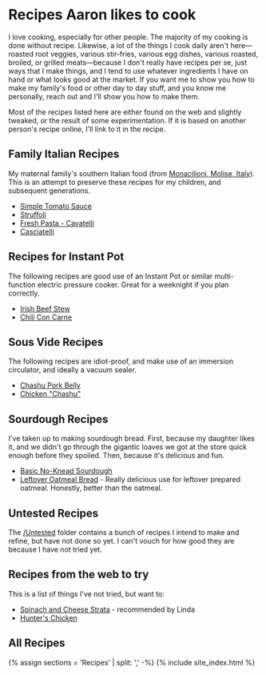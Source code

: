 # Recipes Aaron likes to cook

I love cooking, especially for other people. The majority of my cooking is done without recipe. Likewise, a lot of the things I cook daily aren't here—roasted root veggies, various stir-fries, various egg dishes, various roasted, broiled, or grilled meats—because I don't really have recipes per se, just ways that I make things, and I tend to use whatever ingredients I have on hand or what looks good at the market. If you want me to show you how to make my family's food or other day to day stuff, and you know me personally, reach out and I'll show you how to make them. 

Most of the recipes listed here are either found on the web and slightly tweaked, or the result of some experimentation. If it is based on another person's recipe online, I'll link to it in the recipe.

## Family Italian Recipes

My maternal family's southern Italian food (from [Monacilioni, Molise, Italy](https://en.wikipedia.org/wiki/Monacilioni)). This is an attempt to preserve these recipes for my children, and subsequent generations.

- [Simple Tomato Sauce](./Simple%20Tomato%20Sauce)
- [Struffoli](./Struffoli)
- [Fresh Pasta - Cavatelli](./Cavatelli)
- [Casciatelli](./Casciatelli)

## Recipes for Instant Pot

The following recipes are good use of an Instant Pot or similar multi-function electric pressure cooker. Great for a weeknight if you plan correctly.

- [Irish Beef Stew](./Instant%20Pot%20Irish%20Beef%20Stew)
- [Chili Con Carne](./Chili%20Con%20Carne)

## Sous Vide Recipes

The following recipes are idiot-proof, and make use of an immersion circulator, and ideally a vacuum sealer.

- [Chashu Pork Belly](./Chashu%20Pork%20Belly)
- [Chicken "Chashu"](./Chicken%20Breast%20Chashu)

## Sourdough Recipes

I've taken up to making sourdough bread. First, because my daughter likes it, and we didn't go through the gigantic loaves we got at the store quick enough before they spoiled. Then, because it's delicious and fun.

- [Basic No-Knead Sourdough](./Sourdough/Basic%20No-Knead%20Sourdough)
- [Leftover Oatmeal Bread](./Sourdough/Leftover%20Oatmeal%20Bread) - Really delicious use for leftover prepared oatmeal. Honestly, better than the oatmeal.

## Untested Recipes

The [/Untested](./Untested) folder contains a bunch of recipes I intend to make and refine, but have not done so yet. I can't vouch for how good they are because I have not tried yet. 

## Recipes from the web to try

This is a list of things I've not tried, but want to:

- [Spinach and Cheese Strata](https://smittenkitchen.com/2009/12/spinach-and-cheese-strata/) - recommended by Linda
- [Hunter's Chicken](https://youtu.be/yMVGR3ibVvs?si=Wyd0WOFdz9yoA1z6)

## All Recipes

{% assign sections = 'Recipes' | split: ',' -%}
{% include site_index.html %}